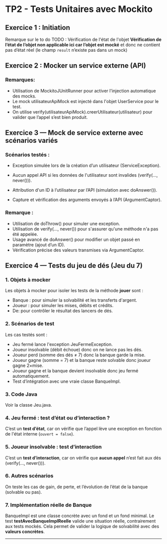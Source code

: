# TP2 - Tests Unitaires avec Mockito
## Exercice 1 : Initiation
Remarque sur le  to  do TODO : Vérification de l'état de l'objet
**Vérification de l’état de l’objet non applicable ici car l’objet est mocké**
et donc ne contient pas d’état réel (le champ `result` n’existe pas dans un mock)

## Exercice 2 : Mocker un service externe (API)

### Remarques:
- Utilisation de MockitoJUnitRunner pour activer l'injection automatique des mocks.
- Le mock utilisateurApiMock est injecté dans l'objet  UserService pour le test.
- On utilise verify(utilisateurApiMock).creerUtilisateur(utilisateur) pour valider que l’appel s’est bien produit.
## Exercice 3 — Mock de service externe avec scénarios variés

### Scénarios testés :
- Exception simulée lors de la création d’un utilisateur (ServiceException).

- Aucun appel API si les données de l'utilisateur sont invalides (verify(..., never())).

- Attribution d'un ID à l’utilisateur par l’API (simulation avec doAnswer()).

- Capture et vérification des arguments envoyés à l’API (ArgumentCaptor).

### Remarque :
- Utilisation de doThrow() pour simuler une exception.
- Utilisation de verify(..., never()) pour s'assurer qu'une méthode n'a pas été appelée.
- Usage avancé de doAnswer() pour modifier un objet passé en paramètre (ajout d’un ID).
- Vérification précise des valeurs transmises via ArgumentCaptor.

## Exercice 4 — Tests du jeu de dés (Jeu du 7)

### 1. Objets à mocker
Les objets à mocker pour isoler les tests de la méthode **jouer** sont :
- Banque : pour simuler la solvabilité et les transferts d'argent.
- Joueur : pour simuler les mises, débits et crédits.
- De: pour contrôler le résultat des lancers de dés.

### 2. Scénarios de test
Les cas testés sont :
- Jeu fermé  lance l'exception JeuFermeException.
- Joueur insolvable (débit échoue) donc  on ne lance pas les dés.
- Joueur perd (somme des dés ≠ 7) donc la banque garde la mise.
- Joueur gagne (somme = 7) et la banque reste solvable donc joueur gagne 2×mise.
- Joueur gagne et la banque devient insolvable donc jeu fermé automatiquement.
- Test d’intégration avec une vraie classe BanqueImpl.

### 3. Code Java
Voir la classe Jeu.java.

### 4. Jeu fermé : test d’état ou d’interaction ?
C’est un **test d’état**, car on vérifie que l’appel lève une exception en fonction de l'état interne (`ouvert = false`).

### 5. Joueur insolvable : test d’interaction
C’est un **test d’interaction**, car on vérifie que **aucun appel** n’est fait aux dés (verify(..., never())).

### 6. Autres scénarios
On teste les cas de gain, de perte, et l’évolution de l’état de la banque (solvable ou pas).

### 7. Implémentation réelle de Banque
BanqueImpl est une classe concrète avec un fond et un fond minimal. Le test **testAvecBanqueImplReelle** valide une situation réelle, contrairement aux tests mockés. Cela permet de valider la logique de solvabilité avec des **valeurs concrètes**.

---

